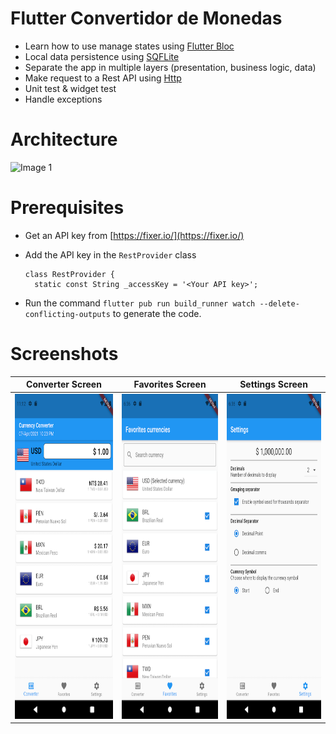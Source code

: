 # Flutter Convertidor de Monedas

- Learn how to use manage states using [Flutter Bloc](https://pub.dev/packages/flutter_bloc)
- Local data persistence using [SQFLite](https://pub.dev/packages/sqflite)
- Separate the app in multiple layers (presentation, business logic, data)
- Make request to a Rest API using [Http](https://pub.dev/packages/http)
- Unit test & widget test
- Handle exceptions

# Architecture


![Image 1](screenshots/Architecture.png)

# Prerequisites

- Get an API key from [https://fixer.io/](https://fixer.io/)
- Add the API key in the `RestProvider` class

  ````
  class RestProvider {
    static const String _accessKey = '<Your API key>';
  ````

- Run the command `flutter pub run build_runner watch --delete-conflicting-outputs` to generate the code.

# Screenshots

| Converter Screen                   | Favorites Screen                   | Settings Screen                    |
|------------------------------------|------------------------------------|------------------------------------|
|  <img src="https://github.com/JorgeFigueroa626/flutter_currency_converter/blob/main/image1.png" height="520">  |<img src="https://github.com/JorgeFigueroa626/flutter_currency_converter/blob/main/image2.png" height="520"> | <img src="https://github.com/JorgeFigueroa626/flutter_currency_converter/blob/main/image3.png" height="520"> |

